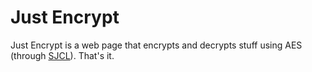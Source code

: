 Just Encrypt
============
Just Encrypt is a web page that encrypts and decrypts stuff using AES (through [SJCL](https://crypto.stanford.edu/sjcl/)). That's it.

